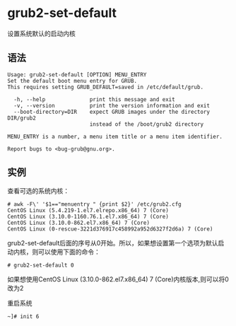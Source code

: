 grub2-set-default
===

设置系统默认的启动内核

## 语法

```shell
Usage: grub2-set-default [OPTION] MENU_ENTRY
Set the default boot menu entry for GRUB.
This requires setting GRUB_DEFAULT=saved in /etc/default/grub.

  -h, --help              print this message and exit
  -v, --version           print the version information and exit
  --boot-directory=DIR    expect GRUB images under the directory DIR/grub2
                          instead of the /boot/grub2 directory

MENU_ENTRY is a number, a menu item title or a menu item identifier.

Report bugs to <bug-grub@gnu.org>.

```

## 实例

查看可选的系统内核：
```shell
# awk -F\' '$1=="menuentry " {print $2}' /etc/grub2.cfg
CentOS Linux (5.4.219-1.el7.elrepo.x86_64) 7 (Core)
CentOS Linux (3.10.0-1160.76.1.el7.x86_64) 7 (Core)
CentOS Linux (3.10.0-862.el7.x86_64) 7 (Core)
CentOS Linux (0-rescue-3221d376917c458992a952d6327f2d6a) 7 (Core)
```

grub2-set-default后面的序号从0开始。所以，如果想设置第一个选项为默认启动内核，则可以使用下面的命令：

```shell
# grub2-set-default 0
```
如果想使用CentOS Linux (3.10.0-862.el7.x86_64) 7 (Core)内核版本,则可以将0改为2

重启系统
```shell
~]# init 6
```
